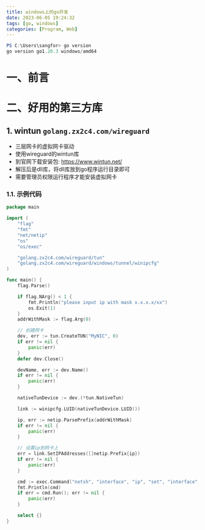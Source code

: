 ```yaml
---
title: windows上的go开发
date: 2023-06-05 19:24:32
tags: [go, windows]
categories: [Program, Web]
---
```


```powershell
PS C:\Users\sangfor> go version
go version go1.20.3 windows/amd64
```

# 一、前言

# 二、好用的第三方库

## 1. wintun `golang.zx2c4.com/wireguard`

- 三层网卡的虚拟网卡驱动
- 使用wireguard的wintun库
- 到官网下载安装包: https://www.wintun.net/
- 解压后是dll库，将dll库放到go程序运行目录即可
- 需要管理员权限运行程序才能安装虚拟网卡

### 1.1. 示例代码

```go
package main

import (
	"flag"
	"fmt"
	"net/netip"
	"os"
	"os/exec"

	"golang.zx2c4.com/wireguard/tun"
	"golang.zx2c4.com/wireguard/windows/tunnel/winipcfg"
)

func main() {
	flag.Parse()

	if flag.NArg() < 1 {
		fmt.Println("please input ip with mask x.x.x.x/xx")
		os.Exit(1)
	}
	addrWithMask := flag.Arg(0)

    // 创建网卡
	dev, err := tun.CreateTUN("MyNIC", 0)
	if err != nil {
		panic(err)
	}
	defer dev.Close()

	devName, err := dev.Name()
	if err != nil {
		panic(err)
	}

	nativeTunDevice := dev.(*tun.NativeTun)

	link := winipcfg.LUID(nativeTunDevice.LUID())

	ip, err := netip.ParsePrefix(addrWithMask)
	if err != nil {
		panic(err)
	}

    // 设置ip到网卡上
	err = link.SetIPAddresses([]netip.Prefix{ip})
	if err != nil {
		panic(err)
	}

	cmd := exec.Command("netsh", "interface", "ip", "set", "interface", devName, "metric=1")
	fmt.Println(cmd)
	if err = cmd.Run(); err != nil {
		panic(err)
	}

	select {}
}
```
